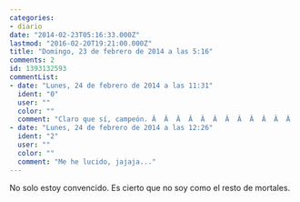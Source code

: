 ```yaml
---
categories:
- diario
date: "2014-02-23T05:16:33.000Z"
lastmod: "2016-02-20T19:21:00.000Z"
title: "Domingo, 23 de febrero de 2014 a las 5:16"
comments: 2
id: 1393132593
commentList:
- date: "Lunes, 24 de febrero de 2014 a las 11:31"
  ident: "0"
  user: ""
  color: ""
  comment: "Claro que sí, campeón. Â  Â  Â  Â  Â  Â  Â  Â  Â  Â  Â  Â  Â  Â "
- date: "Lunes, 24 de febrero de 2014 a las 12:26"
  ident: "2"
  user: ""
  color: ""
  comment: "Me he lucido, jajaja..."
---
```


No solo estoy convencido. Es cierto que no soy como el resto de mortales.